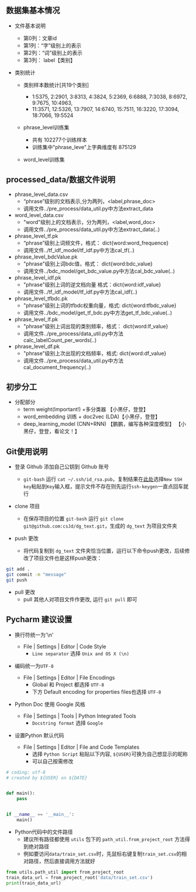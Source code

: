 ## 数据集基本情况
    
* 文件基本说明
    * 第0列：文章id  
    * 第1列：“字”级别上的表示 
    * 第2列：“词”级别上的表示  
    * 第3列： label【类别】
       
* 类别统计
    * 类别样本数统计[共19个类别]
        * 1:5375, 2:2901, 3:8313, 4:3824, 5:2369, 6:6888, 7:3038, 8:6972, 9:7675, 10:4963,
        * 11:3571, 12:5326, 13:7907, 14:6740, 15:7511, 16:3220, 17:3094, 18:7066, 19:5524

    * phrase_level训练集
        * 共有 102277个训练样本
        * 训练集中"phrase_leve"上字典维度有 875129 
    
    * word_level训练集
    
## processed_data/数据文件说明
    
* phrase_level_data.csv
    * “phrase”级别的文档表示,分为两列，<label,phrase_doc>  
    * 调用文件../pre_process/data_util.py中方法extract_data
* word_level_data.csv                        
    * "word"级别上的文档表示，分为两列，<label,word_doc>
    * 调用文件../pre_process/data_util.py中方法extract_data(..)
* phrase_level_tf.pk
    * “phrase”级别上词频文件，格式： dict{word:word_frequence}
    * 调用文件../tf_idf_model/tf_idf.py中方法cal_tf(..)
* phrase_level_bdcValue.pk
    * "phrase"级别上词bdc值，格式： dict{word:bdc_value}
    * 调用文件../bdc_model/get_bdc_value.py中方法cal_bdc_value(..)
* phrase_level_idf.pk
    * "phrase"级别上词的逆文档向量 格式：dict{word:idf_value}
    * 调用文件../tf_idf_model/tf_idf.py中方法cal_idf(..)
* phrase_level_tfbdc.pk
    * "phrase"级别上词的tfbdc权重向量，格式: dict{word:tfbdc_value}
    * 调用文件../bdc_model/get_tf_bdc.py中方法get_tf_bdc_value(..)
* phrase_level_lf.pk
    * "phrase"级别上词出现的类别频率，格式： dict{word:lf_value}
    * 调用文件../pre_process/data_util.py中方法 calc_labelCount_per_words(..)
* phrase_level_df.pk
    * "phrase"级别上次出现的文档频率，格式: dict{word:df_value}
    * 调用文件../pre_process/data_util.py中方法cal_document_frequency(..)

      
    
    
## 初步分工

* 分配部分
    * term weight(Important!) +多分类器 【小黑仔，登登】   
    * word_embedding 训练 + doc2vec (LDA)【小黑仔，登登】    
    * deep_learning_model (CNN+RNN) 【鹏鹏，编写各种深度模型】
        【小黑仔，登登，看论文！】
        
        
## Git使用说明
* 登录 Github 添加自己公钥到 Github 账号
  * `git-bash` 运行 `cat ~/.ssh/id_rsa.pub`，复制结果在[此处](https://github.com/settings/keys)选择`New SSH key`粘贴到`Key`输入框，提示文件不存在则先运行`ssh-keygen`一直点回车就行
  
* clone 项目
  * 在保存项目的位置 `git-bash` 运行 `git clone git@github.com:csJd/dg_text.git`，生成的 `dg_text` 为项目文件夹
  
* push 更改
  * 将代码复制到 `dg_text` 文件夹恰当位置，运行以下命令push更改，后续修改了项目文件也是这样push更改：
```sh
git add .
git commit -m "message"
git push
```

* pull 更改
  * pull 其他人对项目文件作更改, 运行 `git pull` 即可
   

## Pycharm 建议设置

* 换行符统一为'\n'
  * File | Settings | Editor | Code Style
    * `Line separator` 选择 `Unix and OS X (\n)`

* 编码统一为`UTF-8`
  * File | Settings | Editor | File Encodings
    * Global 和 Project 都选择 `UTF-8`
    * 下方 Default encoding for properties files也选择 `UTF-8`

* Python Doc 使用 Google 风格
  * File | Settings | Tools | Python Integrated Tools
    * `Docstring format` 选择 `Google`

* 设置Python 默认代码
  * File | Settings | Editor | File and Code Templates
    * 选择 `Python Script` 粘贴以下内容, `${USER}`可换为自己想显示的昵称
    * 可以自己按需修改

```python
# coding: utf-8
# created by ${USER} on ${DATE}


def main():
    pass


if __name__ == '__main__':
    main()

```

* Python代码中的文件路径
  * 建议所有路径都使用 `utils` 包下的 `path_util.from_project_root` 方法得到绝对路径
  * 例如要访问`data/train_set.csv`时，先鼠标右键复制`train_set.csv`的相对路径，然后直接调用方法就好
```python
from utils.path_util import from_project_root
train_data_url = from_project_root('data/train_set.csv')
print(train_data_url)
```

           
